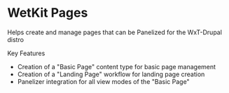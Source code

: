 WetKit Pages
==============
Helps create and manage pages that can be Panelized for the WxT-Drupal distro

Key Features
* Creation of a "Basic Page" content type for basic page management
* Creation of a "Landing Page" workflow for landing page creation
* Panelizer integration for all view modes of the "Basic Page"
